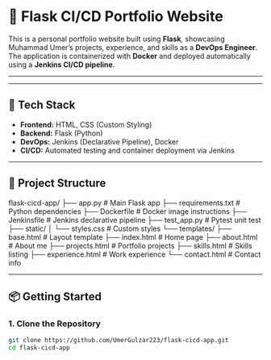 # 🚀 Flask CI/CD Portfolio Website

This is a personal portfolio website built using **Flask**, showcasing Muhammad Umer’s projects, experience, and skills as a **DevOps Engineer**. The application is containerized with **Docker** and deployed automatically using a **Jenkins CI/CD pipeline**.

---

---

## 🧰 Tech Stack

- **Frontend:** HTML, CSS (Custom Styling)
- **Backend:** Flask (Python)
- **DevOps:** Jenkins (Declarative Pipeline), Docker
- **CI/CD:** Automated testing and container deployment via Jenkins

---

## 📂 Project Structure

flask-cicd-app/
├── app.py # Main Flask app
├── requirements.txt # Python dependencies
├── Dockerfile # Docker image instructions
├── Jenkinsfile # Jenkins declarative pipeline
├── test_app.py # Pytest unit test
├── static/
│ └── styles.css # Custom styles
└── templates/
├── base.html # Layout template
├── index.html # Home page
├── about.html # About me
├── projects.html # Portfolio projects
├── skills.html # Skills listing
├── experience.html # Work experience
└── contact.html # Contact info

---

## 📦 Getting Started

### 1. Clone the Repository

```bash
git clone https://github.com/UmerGulzar223/flask-cicd-app.git
cd flask-cicd-app
